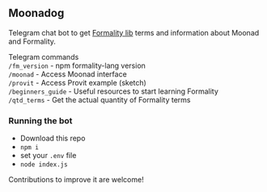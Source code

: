 ## Moonadog

Telegram chat bot to get [Formality lib](https://github.com/moonad/Moonad/tree/master/lib) terms and information about Moonad and Formality.

Telegram commands  
`/fm_version` - npm formality-lang version  
`/moonad` - Access Moonad interface  
`/provit` - Access Provit example (sketch)  
`/beginners_guide` - Useful resources to start learning Formality  
`/qtd_terms` - Get the actual quantity of Formality terms  

### Running the bot
- Download this repo
- `npm i`
- set your `.env` file
- `node index.js`

Contributions to improve it are welcome!